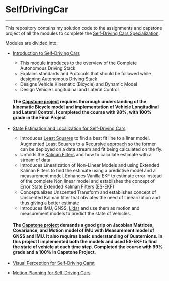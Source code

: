 # SelfDrivingCar
----
This repository contains my solution code to the assignments and capstone project of all the modules to complete the [Self-Driving Cars Specialization](https://www.coursera.org/specializations/self-driving-cars?).

Modules are divided into:


*   [Introduction to Self-Driving Cars](https://)
      *  This module introduces to the overview of the Complete Autonomous Driving Stack
      *  Explains standards and Protocols that should be followed while designing Autonomous Driving Stack
      * Designs Vehicle Kinematic (Bicycle) and Dynamic Model
      * Design Vehicle Longitudinal and Lateral Control
      
      #### The [Capstone project]() requires throrough understanding of the kinematic Bicycle model and implementation of Vehicle Longitudinal and Lateral Control. I completed the course with 98%, with 100% grade in the Final Project

*   [State Estimation and Localization for Self-Driving Cars](https://https://github.com/smit585/SelfDrivingCar/tree/master/Course%202%20State%20Estimation%20and%20Localization)
      * Introduces [Least Squares](https://github.com/smit585/SelfDrivingCar/blob/master/Course%202%20State%20Estimation%20and%20Localization/Week%201%20Least%20Squared%20Error/C2M1L1.ipynb) to find a best fit line to a linar model. Augmented Least Squares to a [Recursive approach](https://github.com/smit585/SelfDrivingCar/blob/master/Course%202%20State%20Estimation%20and%20Localization/Week%201%20Least%20Squared%20Error/C2M1L2.ipynb) so the former can be deployed on a data stream and fit being calculated on the fly.
      * Unfolds the [Kalman Filters](https://github.com/smit585/SelfDrivingCar/blob/master/Course%202%20State%20Estimation%20and%20Localization/Week%202%20Karman%20Filters/Extended%20Karman%20Filters%20Solution.ipynb) and how to calculate estimate with a stream of data
      * Introduces Linearization of Non-Linear Models and using Extended Kalman Filters to find the estimate using a predictive model and a measurement model. Enhances Vanilla EKF to estimate error instead of the complete Non linear model and establishes the concept of Error State Extended Kalman Filters (ES-EKF)
      * Conceptualizes Unscented Transform and establishes concept of Unscented Kalman filter that obviates the need of Linearization and thus giving a better estimate
      * Introduces IMU, GNSS, [Lidar](https://github.com/smit585/SelfDrivingCar/blob/master/Course%202%20State%20Estimation%20and%20Localization/Week%202%20Karman%20Filters/Estimation%20with%20Lidar.ipynb) and use them as motion and measurement models to predict the state of Vehicles.

      #### The [Capstone project](https://github.com/smit585/SelfDrivingCar/tree/master/Course%202%20State%20Estimation%20and%20Localization/Week%205%20Putting%20it%20All%20Together) demands a good grip on Jacobian Matrices, Covariance, and Motion model of IMU with Measurement model of GNSS and IMU. It also requires basic understanding of Quaternions. In this project I implemented both the models and used ES-EKF to find the state of vehicle at each time step. Completed the course with 99% grade and a 100% in Capstone Project. 


*   [Visual Perception for Self-Driving Carst](https://)
*   [Motion Planning for Self-Driving Cars](https://)
